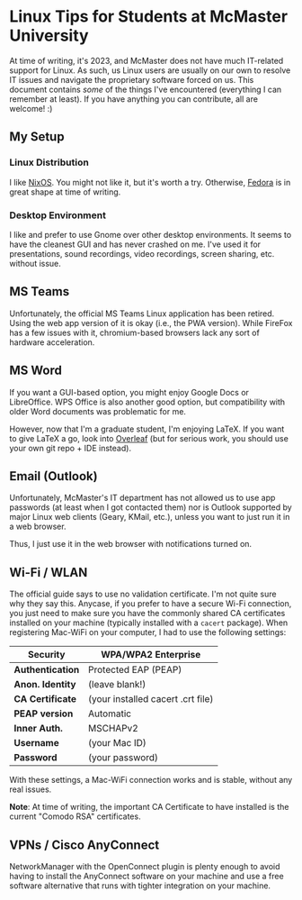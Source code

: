 # Linux Tips for Students at McMaster University

At time of writing, it's 2023, and McMaster does not have much IT-related
support for Linux. As such, us Linux users are usually on our own to resolve IT
issues and navigate the proprietary software forced on us. This document
contains _some_ of the things I've encountered (everything I can remember at
least). If you have anything you can contribute, all are welcome! :)

## My Setup

### Linux Distribution

I like [NixOS](https://nixos.org). You might not like it, but it's worth a try.
Otherwise, [Fedora](https://getfedora.org/) is in great shape at time of
writing.

### Desktop Environment

I like and prefer to use Gnome over other desktop environments. It seems to have
the cleanest GUI and has never crashed on me. I've used it for presentations,
sound recordings, video recordings, screen sharing, etc. without issue.

## MS Teams

Unfortunately, the official MS Teams Linux application has been retired. Using
the web app version of it is okay (i.e., the PWA version). While FireFox has a
few issues with it, chromium-based browsers lack any sort of hardware
acceleration.

## MS Word

If you want a GUI-based option, you might enjoy Google Docs or LibreOffice. WPS
Office is also another good option, but compatibility with older Word documents
was problematic for me.

However, now that I'm a graduate student, I'm enjoying LaTeX. If you want to
give LaTeX a go, look into [Overleaf](https://www.overleaf.com/) (but for
serious work, you should use your own git repo + IDE instead).

## Email (Outlook)

Unfortunately, McMaster's IT department has not allowed us to use app passwords
(at least when I got contacted them) nor is Outlook supported by major Linux web
clients (Geary, KMail, etc.), unless you want to just run it in a web browser.

Thus, I just use it in the web browser with notifications turned on.

## Wi-Fi / WLAN

The official guide says to use no validation certificate. I'm not quite sure why
they say this. Anycase, if you prefer to have a secure Wi-Fi connection, you
just need to make sure you have the commonly shared CA certificates installed on
your machine (typically installed with a `cacert` package). When registering
Mac-WiFi on your computer, I had to use the following settings:

| **Security**       	| WPA/WPA2 Enterprise               	|
|--------------------	|-----------------------------------	|
| **Authentication** 	| Protected EAP (PEAP)              	|
| **Anon. Identity** 	| (leave blank!)                    	|
| **CA Certificate** 	| (your installed cacert .crt file) 	|
| **PEAP version**   	| Automatic                         	|
| **Inner Auth.**    	| MSCHAPv2                          	|
| **Username**       	| (your Mac ID)                     	|
| **Password**       	| (your password)                   	|

With these settings, a Mac-WiFi connection works and is stable, without any real
issues.

**Note**: At time of writing, the important CA Certificate to have installed is
the current "Comodo RSA" certificates.

## VPNs / Cisco AnyConnect

NetworkManager with the OpenConnect plugin is plenty enough to avoid having to
install the AnyConnect software on your machine and use a free software
alternative that runs with tighter integration on your machine.
